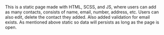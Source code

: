 This is a static page made with HTML, SCSS, and JS, where users can add as many contacts, consists of name, email, number, address, etc.
Users can also edit, delete the contact they added.
Also added validation for email exists.
As mentioned above static so data will persists as long as the page is open.
